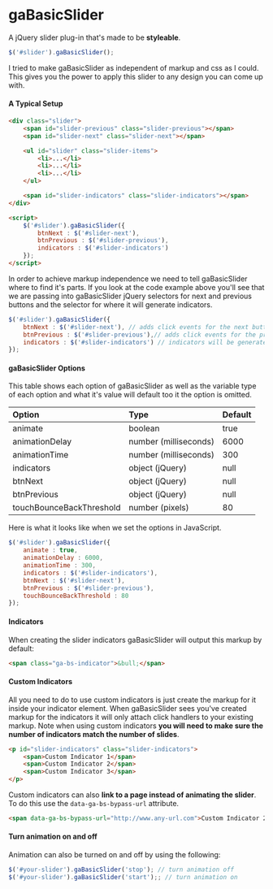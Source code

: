 # gaBasicSlider

A jQuery slider plug-in that's made to be **styleable**.

```javascript
$('#slider').gaBasicSlider();
```

I tried to make gaBasicSlider as independent of markup and css as I could. This gives you the power to apply this slider to any design you can come up with.

#### A Typical Setup

```html
<div class="slider">
    <span id="slider-previous" class="slider-previous"></span>
    <span id="slider-next" class="slider-next"></span>

    <ul id="slider" class="slider-items">
        <li>...</li>
        <li>...</li>
        <li>...</li>
    </ul>

    <span id="slider-indicators" class="slider-indicators"></span>
</div>

<script>
    $('#slider').gaBasicSlider({
        btnNext : $('#slider-next'),
        btnPrevious : $('#slider-previous'),
        indicators : $('#slider-indicators')
    });
</script>
```

In order to achieve markup independence we need to tell gaBasicSlider where to find it's parts. If you look at the code example above you'll see that we are passing into gaBasicSlider jQuery selectors for next and previous buttons and the selector for where it will generate indicators.

```javascript
$('#slider').gaBasicSlider({
    btnNext : $('#slider-next'), // adds click events for the next button
    btnPrevious : $('#slider-previous'),// adds click events for the previous button
    indicators : $('#slider-indicators') // indicators will be generated at this location
});
```

#### gaBasicSlider Options

This table shows each option of gaBasicSlider as well as the variable type of each option and what it's value will default too it the option is omitted.

| Option                   | Type                  | Default       |
| :----------------------- |:--------------------- | :------------ |
| animate                  | boolean               | true          |
| animationDelay           | number (milliseconds) | 6000          |
| animationTime            | number (milliseconds) | 300           |
| indicators               | object (jQuery)       | null          |
| btnNext                  | object (jQuery)       | null          |
| btnPrevious              | object (jQuery)       | null          |
| touchBounceBackThreshold | number (pixels)       | 80            |

Here is what it looks like when we set the options in JavaScript.

```javascript
$('#slider').gaBasicSlider({
    animate : true,
    animationDelay : 6000,
    animationTime : 300,
    indicators : $('#slider-indicators'),
    btnNext : $('#slider-next'),
    btnPrevious : $('#slider-previous'),
    touchBounceBackThreshold : 80
});
```
#### Indicators

When creating the slider indicators gaBasicSlider will output this markup by default:

```html
<span class="ga-bs-indicator">&bull;</span>
```

#### Custom Indicators

All you need to do to use custom indicators is just create the markup for it inside your indicator element. When gaBasicSlider sees you've created markup for the indicators it will only attach click handlers to your existing markup. Note when using custom indicators **you will need to make sure the number of indicators match the number of slides**.

```html
<p id="slider-indicators" class="slider-indicators">
    <span>Custom Indicator 1</span>
    <span>Custom Indicator 2</span>
    <span>Custom Indicator 3</span>
</p>
```

Custom indicators can also **link to a page instead of animating the slider**. To do this use the `data-ga-bs-bypass-url` attribute.

```html
<span data-ga-bs-bypass-url="http://www.any-url.com">Custom Indicator 2</span>
```

#### Turn animation on and off

Animation can also be turned on and off by using the following:

```javascript
$('#your-slider').gaBasicSlider('stop'); // turn animation off
$('#your-slider').gaBasicSlider('start');; // turn animation on
```
